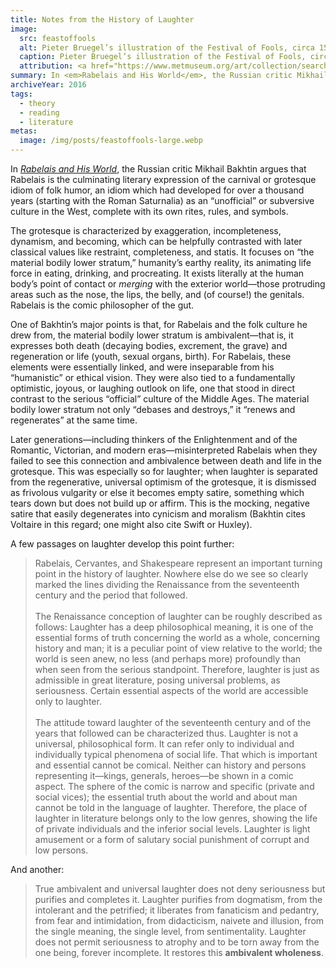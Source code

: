 ```yaml
---
title: Notes from the History of Laughter
image:
  src: feastoffools
  alt: Pieter Bruegel’s illustration of the Festival of Fools, circa 1570.
  caption: Pieter Bruegel’s illustration of the Festival of Fools, circa 1570.
  attribution: <a href="https://www.metmuseum.org/art/collection/search/371790">The Met</a>
summary: In <em>Rabelais and His World</em>, the Russian critic Mikhail Bakhtin argues that Rabelais is the culminating literary expression of the carnival or grotesque idiom of folk humor, an idiom which had developed for over a thousand years (starting with the Roman Saturnalia) as an “unofficial” or subversive culture in the West, complete with its own rites, rules, and symbols.
archiveYear: 2016
tags:
  - theory
  - reading
  - literature
metas:
  image: /img/posts/feastoffools-large.webp
---
```


In [_Rabelais and His World_](https://books.google.com/books?id=SkswFyhqRIMC), the Russian critic Mikhail Bakhtin argues that Rabelais is the culminating literary expression of the carnival or grotesque idiom of folk humor, an idiom which had developed for over a thousand years (starting with the Roman Saturnalia) as an “unofficial” or subversive culture in the West, complete with its own rites, rules, and symbols.

The grotesque is characterized by exaggeration, incompleteness, dynamism, and becoming, which can be helpfully contrasted with later classical values like restraint, completeness, and statis. It focuses on “the material bodily lower stratum,” humanity’s earthy reality, its animating life force in eating, drinking, and procreating. It exists literally at the human body’s point of contact or _merging_ with the exterior world—those protruding areas such as the nose, the lips, the belly, and (of course!) the genitals. Rabelais is the comic philosopher of the gut.

One of Bakhtin’s major points is that, for Rabelais and the folk culture he drew from, the material bodily lower stratum is ambivalent—that is, it expresses both death (decaying bodies, excrement, the grave) and regeneration or life (youth, sexual organs, birth). For Rabelais, these elements were essentially linked, and were inseparable from his “humanistic” or ethical vision. They were also tied to a fundamentally optimistic, joyous, or laughing outlook on life, one that stood in direct contrast to the serious “official” culture of the Middle Ages. The material bodily lower stratum not only “debases and destroys,” it “renews and regenerates” at the same time.

Later generations—including thinkers of the Enlightenment and of the Romantic, Victorian, and modern eras—misinterpreted Rabelais when they failed to see this connection and ambivalence between death and life in the grotesque. This was especially so for laughter; when laughter is separated from the regenerative, universal optimism of the grotesque, it is dismissed as frivolous vulgarity or else it becomes empty satire, something which tears down but does not build up or affirm. This is the mocking, negative satire that easily degenerates into cynicism and moralism (Bakhtin cites Voltaire in this regard; one might also cite Swift or Huxley).

A few passages on laughter develop this point further:

> Rabelais, Cervantes, and Shakespeare represent an important turning point in the history of laughter. Nowhere else do we see so clearly marked the lines dividing the Renaissance from the seventeenth century and the period that followed. <br><br>The Renaissance conception of laughter can be roughly described as follows: Laughter has a deep philosophical meaning, it is one of the essential forms of truth concerning the world as a whole, concerning history and man; it is a peculiar point of view relative to the world; the world is seen anew, no less (and perhaps more) profoundly than when seen from the serious standpoint. Therefore, laughter is just as admissible in great literature, posing universal problems, as seriousness. Certain essential aspects of the world are accessible only to laughter. <br><br>The attitude toward laughter of the seventeenth century and of the years that followed can be characterized thus. Laughter is not a universal, philosophical form. It can refer only to individual and individually typical phenomena of social life. That which is important and essential cannot be comical. Neither can history and persons representing it—kings, generals, heroes—be shown in a comic aspect. The sphere of the comic is narrow and specific (private and social vices); the essential truth about the world and about man cannot be told in the language of laughter. Therefore, the place of laughter in literature belongs only to the low genres, showing the life of private individuals and the inferior social levels. Laughter is light amusement or a form of salutary social punishment of corrupt and low persons.

And another:

> True ambivalent and universal laughter does not deny seriousness but purifies and completes it. Laughter purifies from dogmatism, from the intolerant and the petrified; it liberates from fanaticism and pedantry, from fear and intimidation, from didacticism, naivete and illusion, from the single meaning, the single level, from sentimentality. Laughter does not permit seriousness to atrophy and to be torn away from the one being, forever incomplete. It restores this **ambivalent wholeness**.
